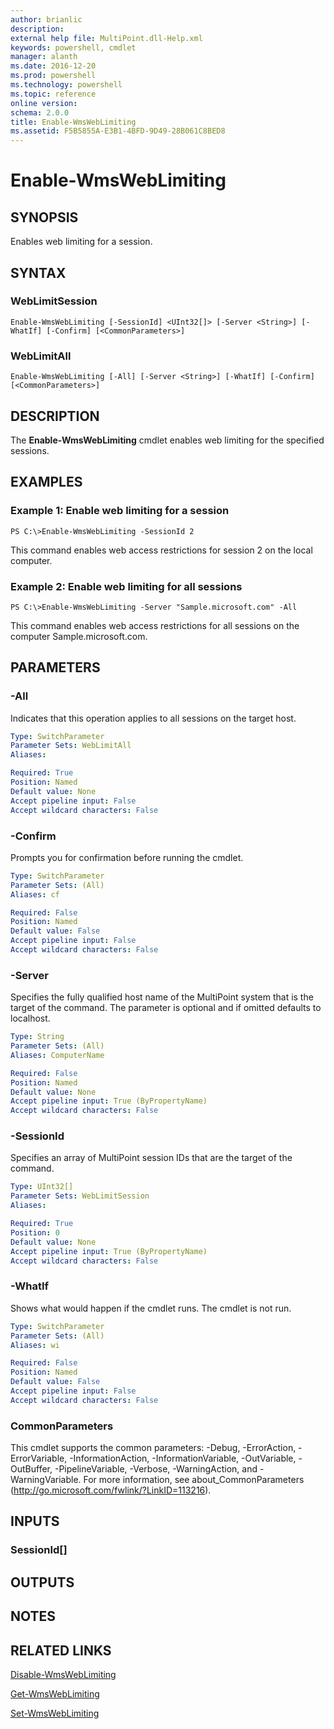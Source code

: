 ```yaml
---
author: brianlic
description: 
external help file: MultiPoint.dll-Help.xml
keywords: powershell, cmdlet
manager: alanth
ms.date: 2016-12-20
ms.prod: powershell
ms.technology: powershell
ms.topic: reference
online version: 
schema: 2.0.0
title: Enable-WmsWebLimiting
ms.assetid: F5B5855A-E3B1-4BFD-9D49-28B061C8BED8
---
```


# Enable-WmsWebLimiting

## SYNOPSIS
Enables web limiting for a session.

## SYNTAX

### WebLimitSession
```
Enable-WmsWebLimiting [-SessionId] <UInt32[]> [-Server <String>] [-WhatIf] [-Confirm] [<CommonParameters>]
```

### WebLimitAll
```
Enable-WmsWebLimiting [-All] [-Server <String>] [-WhatIf] [-Confirm] [<CommonParameters>]
```

## DESCRIPTION
The **Enable-WmsWebLimiting** cmdlet enables web limiting for the specified sessions.

## EXAMPLES

### Example 1: Enable web limiting for a session
```
PS C:\>Enable-WmsWebLimiting -SessionId 2
```

This command enables web access restrictions for session 2 on the local computer.

### Example 2: Enable web limiting for all sessions
```
PS C:\>Enable-WmsWebLimiting -Server "Sample.microsoft.com" -All
```

This command enables web access restrictions for all sessions on the computer Sample.microsoft.com.

## PARAMETERS

### -All
Indicates that this operation applies to all sessions on the target host.

```yaml
Type: SwitchParameter
Parameter Sets: WebLimitAll
Aliases: 

Required: True
Position: Named
Default value: None
Accept pipeline input: False
Accept wildcard characters: False
```

### -Confirm
Prompts you for confirmation before running the cmdlet.

```yaml
Type: SwitchParameter
Parameter Sets: (All)
Aliases: cf

Required: False
Position: Named
Default value: False
Accept pipeline input: False
Accept wildcard characters: False
```

### -Server
Specifies the fully qualified host name of the MultiPoint system that is the target of the command.
The parameter is optional and if omitted defaults to localhost.

```yaml
Type: String
Parameter Sets: (All)
Aliases: ComputerName

Required: False
Position: Named
Default value: None
Accept pipeline input: True (ByPropertyName)
Accept wildcard characters: False
```

### -SessionId
Specifies an array of MultiPoint session IDs that are the target of the command.

```yaml
Type: UInt32[]
Parameter Sets: WebLimitSession
Aliases: 

Required: True
Position: 0
Default value: None
Accept pipeline input: True (ByPropertyName)
Accept wildcard characters: False
```

### -WhatIf
Shows what would happen if the cmdlet runs.
The cmdlet is not run.

```yaml
Type: SwitchParameter
Parameter Sets: (All)
Aliases: wi

Required: False
Position: Named
Default value: False
Accept pipeline input: False
Accept wildcard characters: False
```

### CommonParameters
This cmdlet supports the common parameters: -Debug, -ErrorAction, -ErrorVariable, -InformationAction, -InformationVariable, -OutVariable, -OutBuffer, -PipelineVariable, -Verbose, -WarningAction, and -WarningVariable. For more information, see about_CommonParameters (http://go.microsoft.com/fwlink/?LinkID=113216).

## INPUTS

### SessionId[]

## OUTPUTS

## NOTES

## RELATED LINKS

[Disable-WmsWebLimiting](./Disable-WmsWebLimiting.md)

[Get-WmsWebLimiting](./Get-WmsWebLimiting.md)

[Set-WmsWebLimiting](./Set-WmsWebLimiting.md)

